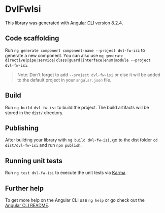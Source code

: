 # DvlFwIsi

This library was generated with [Angular CLI](https://github.com/angular/angular-cli) version 8.2.4.

## Code scaffolding

Run `ng generate component component-name --project dvl-fw-isi` to generate a new component. You can also use `ng generate directive|pipe|service|class|guard|interface|enum|module --project dvl-fw-isi`.
> Note: Don't forget to add `--project dvl-fw-isi` or else it will be added to the default project in your `angular.json` file. 

## Build

Run `ng build dvl-fw-isi` to build the project. The build artifacts will be stored in the `dist/` directory.

## Publishing

After building your library with `ng build dvl-fw-isi`, go to the dist folder `cd dist/dvl-fw-isi` and run `npm publish`.

## Running unit tests

Run `ng test dvl-fw-isi` to execute the unit tests via [Karma](https://karma-runner.github.io).

## Further help

To get more help on the Angular CLI use `ng help` or go check out the [Angular CLI README](https://github.com/angular/angular-cli/blob/master/README.md).
